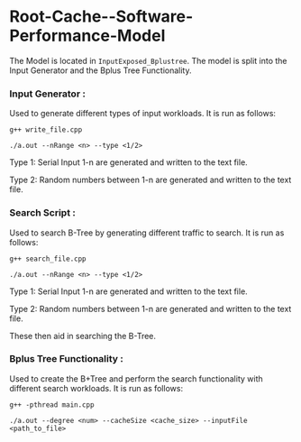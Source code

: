 # Root-Cache--Software-Performance-Model

The Model is located in `InputExposed_Bplustree`. 
The model is split into the Input Generator and the Bplus Tree Functionality.

### Input Generator : 

Used to generate different types of input workloads.
It is run as follows:

```
g++ write_file.cpp

./a.out --nRange <n> --type <1/2>
```

Type 1: Serial Input 1-n are generated and written to the text file.

Type 2: Random numbers between 1-n are generated and written to the text file.

### Search Script : 

Used to search B-Tree by generating different traffic to search.
It is run as follows:

```
g++ search_file.cpp

./a.out --nRange <n> --type <1/2>
```

Type 1: Serial Input 1-n are generated and written to the text file.

Type 2: Random numbers between 1-n are generated and written to the text file.

These then aid in searching the B-Tree.

### Bplus Tree Functionality :

Used to create the B+Tree and perform the search functionality with different search workloads.
It is run as follows:

```
g++ -pthread main.cpp

./a.out --degree <num> --cacheSize <cache_size> --inputFile <path_to_file>
```
